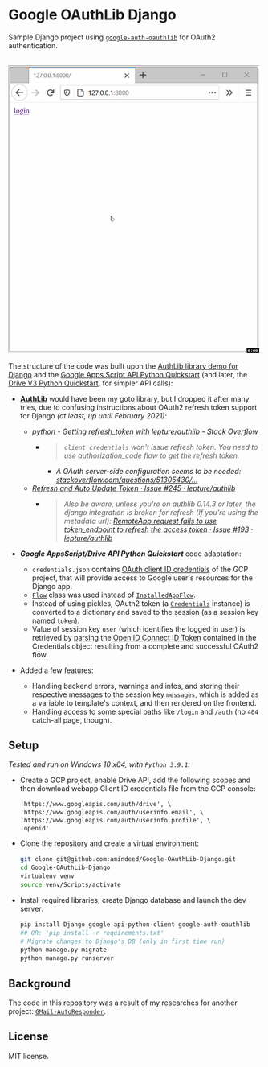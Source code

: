 # Google OAuthLib Django

Sample Django project using [`google-auth-oauthlib`](https://github.com/googleapis/google-auth-library-python-oauthlib) for OAuth2 authentication.

<br /><img src="/google-oauthlib-django.gif" alt="google-oauthlib-django.gif" width="500"/><br />

The structure of the code was built upon the [AuthLib library demo for Django](https://github.com/authlib/demo-oauth-client/tree/310c6f1da26abc32f8eca8668d1b6d0aa4a9f0a3/django-google-login) and the [Google Apps Script API Python Quickstart](https://github.com/googleworkspace/python-samples/tree/aacc00657392a7119808b989167130b664be5c27/apps_script/quickstart) (and later, the [Drive V3 Python Quickstart](https://github.com/googleworkspace/python-samples/tree/master/drive/quickstart), for simpler API calls):

- **[AuthLib](https://github.com/lepture/authlib)** would have been my goto library, but I dropped it after many tries, due to confusing instructions about OAuth2 refresh token support for Django _(at least, up until February 2021)_:
    - _[python - Getting refresh_token with lepture/authlib - Stack Overflow](https://stackoverflow.com/questions/48907773/getting-refresh-token-with-lepture-authlib)_
        - > _`client_credentials` won't issue refresh token. You need to use authorization_code flow to get the refresh token._
            - _A OAuth server-side configuration seems to be needed: [stackoverflow.com/questions/51305430/…](https://stackoverflow.com/questions/51305430/obtaining-refresh-token-from-lepture-authlib-through-authorization-code/51305975#51305975)_
    - _[Refresh and Auto Update Token · Issue #245 · lepture/authlib](https://github.com/lepture/authlib/issues/245)_
        - > _Also be aware, unless you're on authlib 0.14.3 or later, the django integration is broken for refresh (If you're using the metadata url): [RemoteApp.request fails to use token_endpoint to refresh the access token · Issue #193 · lepture/authlib](https://github.com/lepture/authlib/issues/193)_

- ***Google AppsScript/Drive API Python Quickstart*** code adaptation:
    - `credentials.json` contains [OAuth client ID credentials](https://developers.google.com/identity/protocols/oauth2/web-server#creatingcred) of the GCP project, that will provide access to Google user's resources for the Django app.
    - [`Flow`](https://google-auth-oauthlib.readthedocs.io/en/latest/reference/google_auth_oauthlib.flow.html#google_auth_oauthlib.flow.Flow) class was used instead of [`InstalledAppFlow`](https://google-auth-oauthlib.readthedocs.io/en/latest/reference/google_auth_oauthlib.flow.html#google_auth_oauthlib.flow.InstalledAppFlow).
    - Instead of using pickles, OAuth2 token (a [`Credentials`](https://google-auth.readthedocs.io/en/stable/reference/google.oauth2.credentials.html#google.oauth2.credentials.Credentials) instance) is converted to a dictionary and saved to the session (as a session key named `token`).
    - Value of session key `user` (which identifies the logged in user) is retrieved by [parsing](https://google-auth.readthedocs.io/en/stable/reference/google.oauth2.id_token.html#google.oauth2.id_token.verify_oauth2_token) the [Open ID Connect ID Token](https://google-auth.readthedocs.io/en/stable/reference/google.oauth2.credentials.html#google.oauth2.credentials.Credentials.id_token) contained in the Credentials object resulting from a complete and successful OAuth2 flow.

- Added a few features:
    - Handling backend errors, warnings and infos, and storing their respective messages to the session key `messages`, which is added as a variable to template's context, and then rendered on the frontend.
    - Handling access to some special paths like `/login` and `/auth` (no `404` catch-all page, though).

## Setup

_Tested and run on Windows 10 x64, with `Python 3.9.1`:_

- Create a GCP project, enable Drive API, add the following scopes and then download webapp Client ID credentials file from the GCP console:

    ```
    'https://www.googleapis.com/auth/drive', \
    'https://www.googleapis.com/auth/userinfo.email', \
    'https://www.googleapis.com/auth/userinfo.profile', \
    'openid'
    ```

- Clone the repository and create a virtual environment:

    ```bash
    git clone git@github.com:amindeed/Google-OAuthLib-Django.git
    cd Google-OAuthLib-Django
    virtualenv venv
    source venv/Scripts/activate
    ```

- Install required libraries, create Django database and launch the dev server:

    ```bash
    pip install Django google-api-python-client google-auth-oauthlib
    ## OR: 'pip install -r requirements.txt'
    # Migrate changes to Django's DB (only in first time run)
    python manage.py migrate
    python manage.py runserver
    ```

## Background

The code in this repository was a result of my researches for another project: [`GMail-AutoResponder`](https://github.com/amindeed/Gmail-AutoResponder/blob/master/worklog.md#2021-02-15-code).

## License

MIT license.